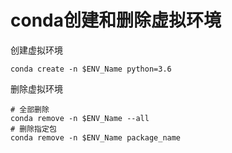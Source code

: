 # conda创建和删除虚拟环境

创建虚拟环境

```
conda create -n $ENV_Name python=3.6
```

删除虚拟环境

```
# 全部删除
conda remove -n $ENV_Name --all
# 删除指定包
conda remove -n $ENV_Name package_name
```

